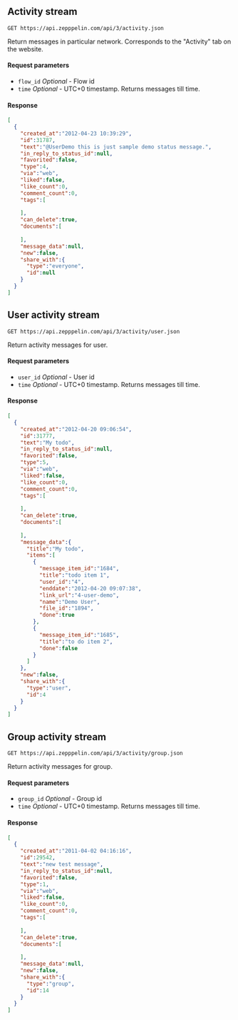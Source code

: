 ## Activity stream

```
GET https://api.zepppelin.com/api/3/activity.json
```

Return messages in particular network. Corresponds to the "Activity" tab on the website.

#### Request parameters

* `flow_id` _Optional_ - Flow id 
* `time` _Optional_ - UTC+0 timestamp. Returns messages till time.

#### Response 

``` json
[
  {
    "created_at":"2012-04-23 10:39:29",
    "id":31787,
    "text":"@UserDemo this is just sample demo status message.",
    "in_reply_to_status_id":null,
    "favorited":false,
    "type":4,
    "via":"web",
    "liked":false,
    "like_count":0,
    "comment_count":0,
    "tags":[
      
    ],
    "can_delete":true,
    "documents":[
      
    ],
    "message_data":null,
    "new":false,
    "share_with":{
      "type":"everyone",
      "id":null
    }
  }
]
```

## User activity stream

```
GET https://api.zepppelin.com/api/3/activity/user.json
```

Return activity messages for user.

#### Request parameters

* `user_id` _Optional_ - User id
* `time` _Optional_ - UTC+0 timestamp. Returns messages till time.

#### Response

``` json
[
  {
    "created_at":"2012-04-20 09:06:54",
    "id":31777,
    "text":"My todo",
    "in_reply_to_status_id":null,
    "favorited":false,
    "type":5,
    "via":"web",
    "liked":false,
    "like_count":0,
    "comment_count":0,
    "tags":[
      
    ],
    "can_delete":true,
    "documents":[
      
    ],
    "message_data":{
      "title":"My todo",
      "items":[
        {
          "message_item_id":"1684",
          "title":"todo item 1",
          "user_id":"4",
          "enddate":"2012-04-20 09:07:38",
          "link_url":"4-user-demo",
          "name":"Demo User",
          "file_id":"1894",
          "done":true
        },
        {
          "message_item_id":"1685",
          "title":"to do item 2",
          "done":false
        }
      ]
    },
    "new":false,
    "share_with":{
      "type":"user",
      "id":4
    }
  }
]
```

## Group activity stream

```
GET https://api.zepppelin.com/api/3/activity/group.json
```

Return activity messages for group.

#### Request parameters

* `group_id` _Optional_ - Group id
* `time` _Optional_ - UTC+0 timestamp. Returns messages till time.

#### Response

``` json
[
  {
    "created_at":"2011-04-02 04:16:16",
    "id":29542,
    "text":"new test message",
    "in_reply_to_status_id":null,
    "favorited":false,
    "type":1,
    "via":"web",
    "liked":false,
    "like_count":0,
    "comment_count":0,
    "tags":[
      
    ],
    "can_delete":true,
    "documents":[
      
    ],
    "message_data":null,
    "new":false,
    "share_with":{
      "type":"group",
      "id":14
    }
  }
]
```
